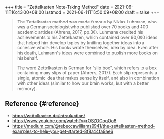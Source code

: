 +++
title = "Zettelkasten Note-Taking Method"
date = 2021-06-11T16:43:00+08:00
lastmod = 2021-06-11T16:50:09+08:00
draft = false
+++

> The Zettelkasten method was made famous by Niklas Luhmann, who was a German
> sociologist who published over 70 books and 400 academic articles (Ahrens,
> 2017, pp.30). Luhmann credited his achievements to his Zettelkasten, which
> contained over 90,000 ideas that helped him develop topics by knitting
> together ideas into a cohesive whole. His books wrote themselves, idea by
> idea. Even after his death, Luhmann's ideas were combined to publish more
> books on his behalf.
>
> The word Zettelkasten is German for "slip box", which refers to a box
> containing many slips of paper (Ahrens, 2017). Each slip represents a single,
> atomic idea that makes sense by itself, and also in combination with other
> ideas (similar to how our brain works, but with a better memory).


## Reference {#reference}

-   <https://zettelkasten.de/introduction/>
-   <https://www.youtube.com/watch?v=rOSZOCoqOo8>
-   <https://medium.com/@rebeccawilliams9941/the-zettelkasten-method-examples-to-help-you-get-started-8f8a44fa9ae6>
